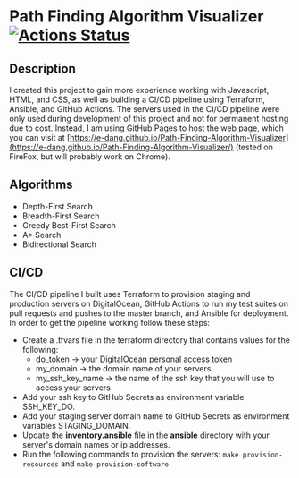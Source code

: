 # Path Finding Algorithm Visualizer [![Actions Status](https://github.com/e-dang/Path-Finding-Algorithm-Visualizer/workflows/integrate/badge.svg)](https://github.com/e-dang/Path-Finding-Algorithm-Visualizer/actions)

## Description

I created this project to gain more experience working with Javascript, HTML, and CSS, as well as building a CI/CD pipeline using Terraform, Ansible, and GitHub Actions. The servers used in the CI/CD pipeline were only used during development of this project and not for permanent hosting due to cost. Instead, I am using GitHub Pages to host the web page, which you can visit at [https://e-dang.github.io/Path-Finding-Algorithm-Visualizer](https://e-dang.github.io/Path-Finding-Algorithm-Visualizer/) (tested on FireFox, but will probably work on Chrome).


## Algorithms

- Depth-First Search
- Breadth-First Search
- Greedy Best-First Search
- A* Search
- Bidirectional Search

## CI/CD
The CI/CD pipeline I built uses Terraform to provision staging and production servers on DigitalOcean, GitHub Actions to run my test suites on pull requests and pushes to the master branch, and Ansible for deployment. In order to get the pipeline working follow these steps:

- Create a .tfvars file in the terraform directory that contains values for the following:
  - do_token -> your DigitalOcean personal access token
  - my_domain -> the domain name of your servers
  - my_ssh_key_name -> the name of the ssh key that you will use to access your servers
- Add your ssh key to GitHub Secrets as environment variable SSH_KEY_DO.
- Add your staging server domain name to GitHub Secrets as environment variables STAGING_DOMAIN.
- Update the __inventory.ansible__ file in the __ansible__ directory with your server's domain names or ip addresses.
- Run the following commands to provision the servers: ```make provision-resources``` and ```make provision-software```



